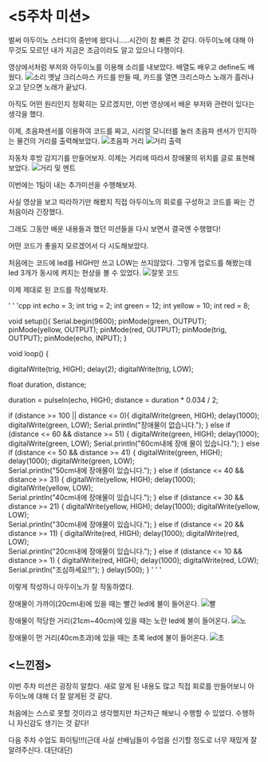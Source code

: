 <5주차 미션>
=======
벌써 아두이노 스터디의 중반에 왔다니.....시간이 참 빠른 것 같다. 아두이노에 대해 아무것도 모르던 내가 지금은 조금이라도 알고 있으니 다행이다.

영상에서처럼 부저와 아두이노를 이용해 소리를 내보았다. 배열도 배우고 define도 배웠다.
![소리](https://user-images.githubusercontent.com/101803521/167296280-522d8c87-8427-478a-be69-4938da306e7b.jpg)
옛날 크리스마스 카드를 만들 때, 카드를 열면 크리스마스 노래가 흘러나오고 닫으면 노래가 끝났다. 

아직도 어떤 원리인지 정확히는 모르겠지만, 이번 영상에서 배운 부저와 관련이 있다는 생각을 했다. 

이제, 초음파센서를 이용하여 코드를 짜고, 시리얼 모니터를 눌러 초음파 센서가 인지하는 물건의 거리를 출력해보았다.
![초음파 거리](https://user-images.githubusercontent.com/101803521/167296457-84a39cc9-45c0-45c9-b335-347bfc434bb7.jpg)
![거리 출력](https://user-images.githubusercontent.com/101803521/167296440-fcf15f4d-625e-4e18-9f8f-71ac21fab515.jpg)

자동차 후방 감지기를 만들어보자. 이제는 거리에 따라서 장애물의 위치를 글로 표현해보았다. 
![거리 및 멘트](https://user-images.githubusercontent.com/101803521/167296436-515daf28-686a-472b-87f4-44982b370d55.jpg)

이번에는 1팀이 내는 추가미션을 수행해보자. 

사실 영상을 보고 따라하기만 해봤지 직접 아두이노의 회로를 구성하고 코드를 짜는 건 처음이라 긴장했다.

그래도 그동안 배운 내용들과 했던 미션들을 다시 보면서 결국엔 수행했다!

어떤 코드가 좋을지 모르겠어서 다 시도해보았다.

처음에는 코드에 led를 HIGH만 쓰고 LOW는 쓰지않았다. 그렇게 업로드를 해봤는데 led 3개가 동시에 켜지는 현상을 볼 수 있었다.
![잘못 코드](https://user-images.githubusercontent.com/101803521/167296451-9bd6013d-320a-4aee-a8c3-ea0dfb3eba30.jpg)

이제 제대로 된 코드를 작성해보자.


' ' 'cpp
int echo = 3;
int trig = 2;
int green = 12;
int yellow = 10;
int red = 8;

void setup(){
  Serial.begin(9600);
  pinMode(green, OUTPUT);
  pinMode(yellow, OUTPUT);
  pinMode(red, OUTPUT);
  pinMode(trig, OUTPUT);
  pinMode(echo, INPUT);
}

void loop() {

  digitalWrite(trig, HIGH);
  delay(2);
  digitalWrite(trig, LOW);

  float duration, distance;

  duration = pulseIn(echo, HIGH);
  distance = duration * 0.034 / 2;

  if (distance >= 100 || distance <= 0){
    digitalWrite(green, HIGH);
    delay(1000);
    digitalWrite(green, LOW);
    Serial.println("장애물이 없습니다.");
  }
  else if (distance <= 60 && distance >= 51) {
    digitalWrite(green, HIGH);
    delay(1000);
    digitalWrite(green, LOW);
    Serial.println("60cm내에 장애 물이 있습니다.");
  }
  else if (distance <= 50 && distance >= 41) {
    digitalWrite(green, HIGH);
    delay(1000);
    digitalWrite(green, LOW);    
    Serial.println("50cm내에 장애물이 있습니다.");
  }
  else if (distance <= 40 && distance >= 31) {
    digitalWrite(yellow, HIGH);
    delay(1000);
    digitalWrite(yellow, LOW);   
    Serial.println("40cm내에 장애물이 있습니다.");
  }
  else if (distance <= 30 && distance >= 21) {
    digitalWrite(yellow, HIGH);
    delay(1000);
    digitalWrite(yellow, LOW);    
    Serial.println("30cm내에 장애물이 있습니다.");
  }
  else if (distance <= 20 && distance >= 11) {
    digitalWrite(red, HIGH);
    delay(1000);
    digitalWrite(red, LOW);    
    Serial.println("20cm내에 장애물이 있습니다.");
  }
  else if (distance <= 10 && distance >= 1) {
    digitalWrite(red, HIGH);
    delay(1000);
    digitalWrite(red, LOW);    
    Serial.println("조심하세요!!");
  }
  delay(500);
}
' ' '


이렇게 작성하니 아두이노가 잘 작동하였다.

장애물이 가까이(20cm내)에 있을 때는 빨간 led에 불이 들어온다.
![빨](https://user-images.githubusercontent.com/101803521/167296449-366841eb-fb50-40c9-a1e4-4c594739eaae.jpg)

장애물이 적당한 거리(21cm~40cm)에 있을 때는 노란 led에 불이 들어온다.
![노](https://user-images.githubusercontent.com/101803521/167296447-8df6050e-1ba8-4584-8c29-30e886d0570a.jpg)

장애물이 먼 거리(40cm초과)에 있을 때는 초록 led에 불이 들어온다.
![초](https://user-images.githubusercontent.com/101803521/167296455-90b6adaa-40c1-4d7e-be3c-181dfbcffc3c.jpg)


<느낀점>
------
이번 주차 미션은 굉장히 알찼다. 새로 알게 된 내용도 많고 직접 회로를 만들어보니 아두이노에 대해 더 잘 알게된 것 같다. 

처음에는 스스로 못할 것이라고 생각했지만 차근차근 해보니 수행할 수 있었다. 수행하니 자신감도 생기는 것 같다!

다음 주차 수업도 화이팅!!!(근데 사실 선배님들이 수업을 신기할 정도로 너무 재밌게 잘 알려주신다. 대단대단)
